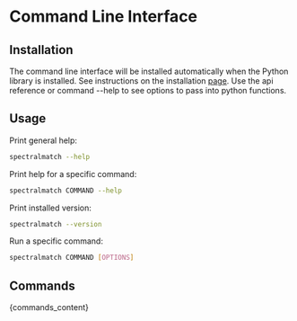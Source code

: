 # Command Line Interface

## Installation
The command line interface will be installed automatically when the Python library is installed. See instructions on the installation [page](https://spectralmatch.github.io/spectralmatch/installation/). Use the api reference or command --help to see options to pass into python functions.

## Usage

Print general help:

```bash
spectralmatch --help
```

Print help for a specific command:

```bash
spectralmatch COMMAND --help
```

Print installed version:

```bash
spectralmatch --version
```

Run a specific command:

```bash
spectralmatch COMMAND [OPTIONS]
```

## Commands
{commands_content}